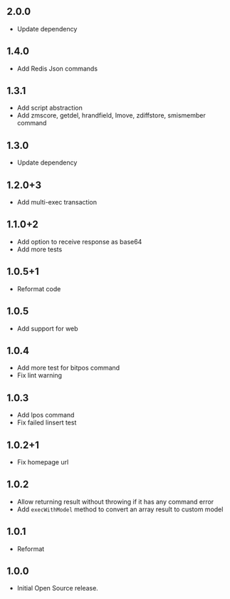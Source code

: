## 2.0.0

- Update dependency

## 1.4.0

- Add Redis Json commands

## 1.3.1

- Add script abstraction
- Add zmscore, getdel, hrandfield, lmove, zdiffstore, smismember command

## 1.3.0

- Update dependency

## 1.2.0+3

- Add multi-exec transaction

## 1.1.0+2

- Add option to receive response as base64
- Add more tests

## 1.0.5+1

- Reformat code

## 1.0.5

- Add support for web

## 1.0.4

- Add more test for bitpos command
- Fix lint warning

## 1.0.3

- Add lpos command
- Fix failed linsert test

## 1.0.2+1

- Fix homepage url

## 1.0.2

- Allow returning result without throwing if it has any command error
- Add ```execWithModel``` method to convert an array result to custom model

## 1.0.1

- Reformat

## 1.0.0

- Initial Open Source release.
